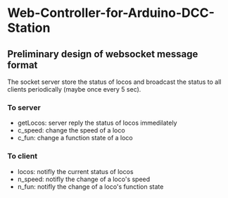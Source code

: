 # Web-Controller-for-Arduino-DCC-Station
## Preliminary design of websocket message format
 The socket server store the status of locos and broadcast the status to all clients periodically (maybe once every 5 sec). 
### To server
- getLocos: server reply the status of locos immedilately
- c_speed: change the speed of a loco
- c_fun: change a function state of a loco
### To client
- locos: notifly the current status of locos
- n_speed: notifly the change of a loco's speed 
- n_fun: notifly the change of a loco's function state
